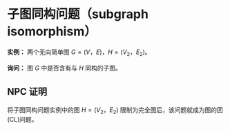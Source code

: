 # 子图同构问题（subgraph isomorphism）

**实例：** 两个无向简单图 $G=(V，E)$，$H=(V_2，E_2)$。

**询问：** 图 $G$ 中是否含有与 $H$ 同构的子图。

## NPC 证明

将子图同构问题实例中的图 $H=(V_2，E_2)$ 限制为完全图后，该问题就成为图的团(CL)问题。

